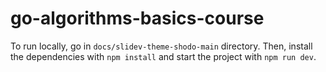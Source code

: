 # go-algorithms-basics-course

To run locally, go in `docs/slidev-theme-shodo-main` directory. Then, install the dependencies with `npm install` and start the project with `npm run dev`.